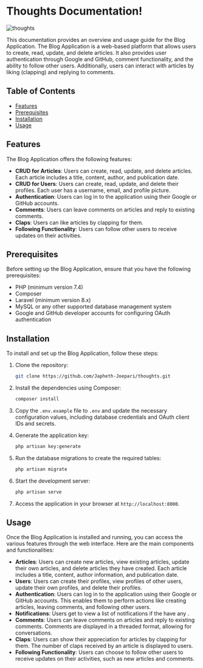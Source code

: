 # Thoughts Documentation!

![thoughts](https://github.com/Japheth-Joepari/thoughts/assets/51114866/39e5f0ea-f28b-4beb-8f56-ea1cefc8e94c)

This documentation provides an overview and usage guide for the Blog Application. The Blog Application is a web-based platform that allows users to create, read, update, and delete articles. It also provides user authentication through Google and GitHub, comment functionality, and the ability to follow other users. Additionally, users can interact with articles by liking (clapping) and replying to comments.

## Table of Contents

-   [Features](#features)
-   [Prerequisites](#prerequisites)
-   [Installation](#installation)
-   [Usage](#usage)

## Features

The Blog Application offers the following features:

-   **CRUD for Articles**: Users can create, read, update, and delete articles. Each article includes a title, content, author, and publication date.
-   **CRUD for Users**: Users can create, read, update, and delete their profiles. Each user has a username, email, and profile picture.
-   **Authentication**: Users can log in to the application using their Google or GitHub accounts.
-   **Comments**: Users can leave comments on articles and reply to existing comments.
-   **Claps**: Users can like articles by clapping for them.
-   **Following Functionality**: Users can follow other users to receive updates on their activities.

## Prerequisites

Before setting up the Blog Application, ensure that you have the following prerequisites:

-   PHP (minimum version 7.4)
-   Composer
-   Laravel (minimum version 8.x)
-   MySQL or any other supported database management system
-   Google and GitHub developer accounts for configuring OAuth authentication

## Installation

To install and set up the Blog Application, follow these steps:

1. Clone the repository:

    ```bash
    git clone https://github.com/Japheth-Joepari/thoughts.git
    ```

2. Install the dependencies using Composer:

    ```bash
    composer install
    ```

3. Copy the `.env.example` file to `.env` and update the necessary configuration values, including database credentials and OAuth client IDs and secrets.

4. Generate the application key:

    ```bash
    php artisan key:generate
    ```

5. Run the database migrations to create the required tables:

    ```bash
    php artisan migrate
    ```

6. Start the development server:

    ```bash
    php artisan serve
    ```

7. Access the application in your browser at `http://localhost:8000`.

## Usage

Once the Blog Application is installed and running, you can access the various features through the web interface. Here are the main components and functionalities:

-   **Articles**: Users can create new articles, view existing articles, update their own articles, and delete articles they have created. Each article includes a title, content, author information, and publication date.
-   **Users**: Users can create their profiles, view profiles of other users, update their own profiles, and delete their profiles.
-   **Authentication**: Users can log in to the application using their Google or GitHub accounts. This enables them to perform actions like creating articles, leaving comments, and following other users.
-   **Notifications**: Users get to view a list of notifications if the have any .
-   **Comments**: Users can leave comments on articles and reply to existing comments. Comments are displayed in a threaded format, allowing for conversations.
-   **Claps**: Users can show their appreciation for articles by clapping for them. The number of claps received by an article is displayed to users.
-   **Following Functionality**: Users can choose to follow other users to receive updates on their activities, such as new articles and comments.
